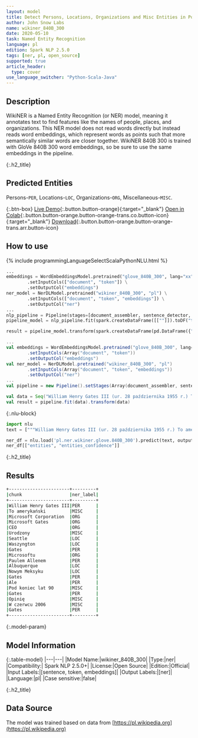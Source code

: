 ```yaml
---
layout: model
title: Detect Persons, Locations, Organizations and Misc Entities in Polish (WikiNER 840B 300)
author: John Snow Labs
name: wikiner_840B_300
date: 2020-05-10
task: Named Entity Recognition
language: pl
edition: Spark NLP 2.5.0
tags: [ner, pl, open_source]
supported: true
article_header:
  type: cover
use_language_switcher: "Python-Scala-Java"
---
```


## Description
WikiNER is a Named Entity Recognition (or NER) model, meaning it annotates text to find features like the names of people, places, and organizations. This NER model does not read words directly but instead reads word embeddings, which represent words as points such that more semantically similar words are closer together. WikiNER 840B 300 is trained with GloVe 840B 300 word embeddings, so be sure to use the same embeddings in the pipeline.

{:.h2_title}
## Predicted Entities 
Persons-`PER`, Locations-`LOC`, Organizations-`ORG`, Miscellaneous-`MISC`.


{:.btn-box}
[Live Demo](https://demo.johnsnowlabs.com/public/NER_PL){:.button.button-orange}{:target="_blank"}
[Open in Colab](https://colab.research.google.com/github/JohnSnowLabs/spark-nlp-workshop/blob/master/tutorials/streamlit_notebooks/NER_PL.ipynb){:.button.button-orange.button-orange-trans.co.button-icon}{:target="_blank"}
[Download](https://s3.amazonaws.com/auxdata.johnsnowlabs.com/public/models/wikiner_840B_300_pl_2.5.0_2.4_1588519719572.zip){:.button.button-orange.button-orange-trans.arr.button-icon}

## How to use 

<div class="tabs-box" markdown="1">

{% include programmingLanguageSelectScalaPythonNLU.html %}

```python
...
embeddings = WordEmbeddingsModel.pretrained("glove_840B_300", lang="xx") \
        .setInputCols(["document", "token"]) \
        .setOutputCol("embeddings")
ner_model = NerDLModel.pretrained("wikiner_840B_300", "pl") \
        .setInputCols(["document", "token", "embeddings"]) \
        .setOutputCol("ner")
...        
nlp_pipeline = Pipeline(stages=[document_assembler, sentence_detector, tokenizer, embeddings, ner_model, ner_converter])
pipeline_model = nlp_pipeline.fit(spark.createDataFrame([[""]]).toDF("text"))

result = pipeline_model.transform(spark.createDataFrame(pd.DataFrame({"text": ["""William Henry Gates III (ur. 28 października 1955 r.) To amerykański magnat biznesowy, programista, inwestor i filantrop. Najbardziej znany jest jako współzałożyciel Microsoft Corporation. Podczas swojej kariery w Microsoft Gates zajmował stanowiska prezesa, dyrektora generalnego (CEO), prezesa i głównego architekta oprogramowania, będąc jednocześnie największym indywidualnym akcjonariuszem do maja 2014 r. Jest jednym z najbardziej znanych przedsiębiorców i pionierów rewolucja mikrokomputerowa lat 70. i 80. Urodzony i wychowany w Seattle w stanie Waszyngton, Gates był współzałożycielem Microsoftu z przyjacielem z dzieciństwa Paulem Allenem w 1975 r. W Albuquerque w Nowym Meksyku; stała się największą na świecie firmą produkującą oprogramowanie komputerowe. Gates prowadził firmę jako prezes i dyrektor generalny, aż do ustąpienia ze stanowiska dyrektora generalnego w styczniu 2000 r., Ale pozostał przewodniczącym i został głównym architektem oprogramowania. Pod koniec lat 90. Gates był krytykowany za taktykę biznesową, którą uważano za antykonkurencyjną. Opinię tę podtrzymują liczne orzeczenia sądowe. W czerwcu 2006 r. Gates ogłosił, że przejdzie do pracy w niepełnym wymiarze godzin w Microsoft i pracy w pełnym wymiarze godzin w Bill & Melinda Gates Foundation, prywatnej fundacji charytatywnej, którą on i jego żona Melinda Gates utworzyli w 2000 r. Stopniowo przeniósł obowiązki na Raya Ozziego i Craiga Mundie. Zrezygnował z funkcji prezesa Microsoftu w lutym 2014 r. I objął nowe stanowisko jako doradca ds. Technologii, aby wesprzeć nowo mianowaną CEO Satyę Nadellę."""]})))
```

```scala
...
val embeddings = WordEmbeddingsModel.pretrained("glove_840B_300", lang="xx")
        .setInputCols(Array("document", "token"))
        .setOutputCol("embeddings")
val ner_model = NerDLModel.pretrained("wikiner_840B_300", "pl")
        .setInputCols(Array("document", "token", "embeddings"))
        .setOutputCol("ner")
...
val pipeline = new Pipeline().setStages(Array(document_assembler, sentence_detector, tokenizer, embeddings, ner_model, ner_converter))

val data = Seq("William Henry Gates III (ur. 28 października 1955 r.) To amerykański magnat biznesowy, programista, inwestor i filantrop. Najbardziej znany jest jako współzałożyciel Microsoft Corporation. Podczas swojej kariery w Microsoft Gates zajmował stanowiska prezesa, dyrektora generalnego (CEO), prezesa i głównego architekta oprogramowania, będąc jednocześnie największym indywidualnym akcjonariuszem do maja 2014 r. Jest jednym z najbardziej znanych przedsiębiorców i pionierów rewolucja mikrokomputerowa lat 70. i 80. Urodzony i wychowany w Seattle w stanie Waszyngton, Gates był współzałożycielem Microsoftu z przyjacielem z dzieciństwa Paulem Allenem w 1975 r. W Albuquerque w Nowym Meksyku; stała się największą na świecie firmą produkującą oprogramowanie komputerowe. Gates prowadził firmę jako prezes i dyrektor generalny, aż do ustąpienia ze stanowiska dyrektora generalnego w styczniu 2000 r., Ale pozostał przewodniczącym i został głównym architektem oprogramowania. Pod koniec lat 90. Gates był krytykowany za taktykę biznesową, którą uważano za antykonkurencyjną. Opinię tę podtrzymują liczne orzeczenia sądowe. W czerwcu 2006 r. Gates ogłosił, że przejdzie do pracy w niepełnym wymiarze godzin w Microsoft i pracy w pełnym wymiarze godzin w Bill & Melinda Gates Foundation, prywatnej fundacji charytatywnej, którą on i jego żona Melinda Gates utworzyli w 2000 r. Stopniowo przeniósł obowiązki na Raya Ozziego i Craiga Mundie. Zrezygnował z funkcji prezesa Microsoftu w lutym 2014 r. I objął nowe stanowisko jako doradca ds. Technologii, aby wesprzeć nowo mianowaną CEO Satyę Nadellę.").toDF("text")
val result = pipeline.fit(data).transform(data)
```

{:.nlu-block}
```python
import nlu
text = ["""William Henry Gates III (ur. 28 października 1955 r.) To amerykański magnat biznesowy, programista, inwestor i filantrop. Najbardziej znany jest jako współzałożyciel Microsoft Corporation. Podczas swojej kariery w Microsoft Gates zajmował stanowiska prezesa, dyrektora generalnego (CEO), prezesa i głównego architekta oprogramowania, będąc jednocześnie największym indywidualnym akcjonariuszem do maja 2014 r. Jest jednym z najbardziej znanych przedsiębiorców i pionierów rewolucja mikrokomputerowa lat 70. i 80. Urodzony i wychowany w Seattle w stanie Waszyngton, Gates był współzałożycielem Microsoftu z przyjacielem z dzieciństwa Paulem Allenem w 1975 r. W Albuquerque w Nowym Meksyku; stała się największą na świecie firmą produkującą oprogramowanie komputerowe. Gates prowadził firmę jako prezes i dyrektor generalny, aż do ustąpienia ze stanowiska dyrektora generalnego w styczniu 2000 r., Ale pozostał przewodniczącym i został głównym architektem oprogramowania. Pod koniec lat 90. Gates był krytykowany za taktykę biznesową, którą uważano za antykonkurencyjną. Opinię tę podtrzymują liczne orzeczenia sądowe. W czerwcu 2006 r. Gates ogłosił, że przejdzie do pracy w niepełnym wymiarze godzin w Microsoft i pracy w pełnym wymiarze godzin w Bill & Melinda Gates Foundation, prywatnej fundacji charytatywnej, którą on i jego żona Melinda Gates utworzyli w 2000 r. Stopniowo przeniósł obowiązki na Raya Ozziego i Craiga Mundie. Zrezygnował z funkcji prezesa Microsoftu w lutym 2014 r. I objął nowe stanowisko jako doradca ds. Technologii, aby wesprzeć nowo mianowaną CEO Satyę Nadellę."""]

ner_df = nlu.load('pl.ner.wikiner.glove.840B_300').predict(text, output_level = "chunk")
ner_df[["entities", "entities_confidence"]]
```
</div>


{:.h2_title}
## Results

```bash
+-----------------------+---------+
|chunk                  |ner_label|
+-----------------------+---------+
|William Henry Gates III|PER      |
|To amerykański         |MISC     |
|Microsoft Corporation  |ORG      |
|Microsoft Gates        |ORG      |
|CEO                    |ORG      |
|Urodzony               |MISC     |
|Seattle                |LOC      |
|Waszyngton             |LOC      |
|Gates                  |PER      |
|Microsoftu             |ORG      |
|Paulem Allenem         |PER      |
|Albuquerque            |LOC      |
|Nowym Meksyku          |LOC      |
|Gates                  |PER      |
|Ale                    |PER      |
|Pod koniec lat 90      |MISC     |
|Gates                  |PER      |
|Opinię                 |MISC     |
|W czerwcu 2006         |MISC     |
|Gates                  |PER      |
+-----------------------+---------+
```


{:.model-param}
## Model Information

{:.table-model}
|---|---|
|Model Name:|wikiner_840B_300|
|Type:|ner|
|Compatibility:| Spark NLP 2.5.0+|
|License:|Open Source|
|Edition:|Official|
|Input Labels:|[sentence, token, embeddings]|
|Output Labels:|[ner]|
|Language:|pl|
|Case sensitive:|false|


{:.h2_title}
## Data Source
The model was trained based on data from  [https://pl.wikipedia.org](https://pl.wikipedia.org)